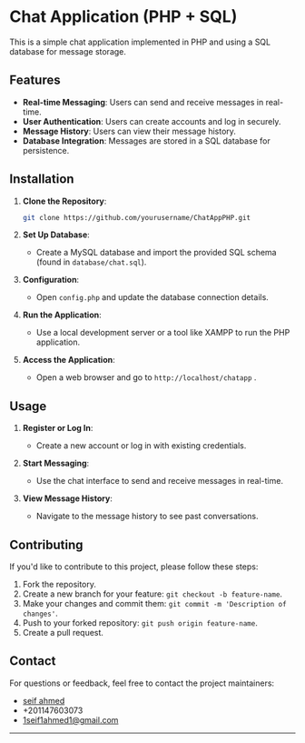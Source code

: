 # Chat Application (PHP + SQL)

This is a simple chat application implemented in PHP and using a SQL database for message storage.

## Features

- **Real-time Messaging**: Users can send and receive messages in real-time.
- **User Authentication**: Users can create accounts and log in securely.
- **Message History**: Users can view their message history.
- **Database Integration**: Messages are stored in a SQL database for persistence.

## Installation

1. **Clone the Repository**:

   ```bash
   git clone https://github.com/yourusername/ChatAppPHP.git
   ```

2. **Set Up Database**:

   - Create a MySQL database and import the provided SQL schema (found in `database/chat.sql`).

3. **Configuration**:

   - Open `config.php` and update the database connection details.

4. **Run the Application**:

   - Use a local development server or a tool like XAMPP to run the PHP application.

5. **Access the Application**:

   - Open a web browser and go to `http://localhost/chatapp` .

## Usage

1. **Register or Log In**:

   - Create a new account or log in with existing credentials.

2. **Start Messaging**:

   - Use the chat interface to send and receive messages in real-time.

3. **View Message History**:

   - Navigate to the message history to see past conversations.

## Contributing

If you'd like to contribute to this project, please follow these steps:

1. Fork the repository.
2. Create a new branch for your feature: `git checkout -b feature-name`.
3. Make your changes and commit them: `git commit -m 'Description of changes'`.
4. Push to your forked repository: `git push origin feature-name`.
5. Create a pull request.


## Contact

For questions or feedback, feel free to contact the project maintainers:

- [seif ahmed](https://github.com/SeifAhmed11)
- +201147603073
- 1seif1ahmed1@gmail.com

---
